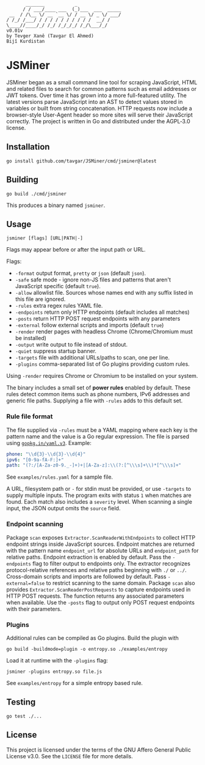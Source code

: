 ```
       _______           _
      / / ___/____ ___  (_)___  ___  _____
 __  / /\__ \/ __ `__ \/ / __ \/ _ \/ ___/
/ /_/ /___/ / / / / / / / / / /  __/ /
\____//____/_/ /_/ /_/_/_/ /_/\___/_/
v0.01v
by Tevger Xanê (Tavgar El Ahmed)
Bijî Kurdistan
```
# JSMiner

JSMiner began as a small command line tool for scraping JavaScript, HTML and related files to search for common patterns such as email addresses or JWT tokens. Over time it has grown into a more full-featured utility. The latest versions parse JavaScript into an AST to detect values stored in variables or built from string concatenation. HTTP requests now include a browser-style User-Agent header so more sites will serve their JavaScript correctly. The project is written in Go and distributed under the AGPL‑3.0 license.

## Installation

```
go install github.com/tavgar/JSMiner/cmd/jsminer@latest
```

## Building

```
go build ./cmd/jsminer
```

This produces a binary named `jsminer`.

## Usage

``` 
jsminer [flags] [URL|PATH|-] 
```

Flags may appear before or after the input path or URL.

Flags:

- `-format` output format, `pretty` or `json` (default `json`).
- `-safe` safe mode - ignore non-JS files and patterns that aren't JavaScript specific (default `true`).
- `-allow` allowlist file. Sources whose names end with any suffix listed in this file are ignored.
- `-rules` extra regex rules YAML file.
- `-endpoints` return only HTTP endpoints (default includes all matches)
- `-posts` return HTTP POST request endpoints with any parameters
- `-external` follow external scripts and imports (default `true`)
- `-render` render pages with headless Chrome (Chrome/Chromium must be installed)
- `-output` write output to file instead of stdout.
- `-quiet` suppress startup banner.
- `-targets` file with additional URLs/paths to scan, one per line.
- `-plugins` comma-separated list of Go plugins providing custom rules.

Using `-render` requires Chrome or Chromium to be installed on your system.

The binary includes a small set of **power rules** enabled by default. These
rules detect common items such as phone numbers, IPv6 addresses and generic
file paths. Supplying a file with `-rules` adds to this default set.

### Rule file format

The file supplied via `-rules` must be a YAML mapping where each key is the
pattern name and the value is a Go regular expression. The file is parsed using
[`gopkg.in/yaml.v3`](https://pkg.go.dev/gopkg.in/yaml.v3). Example:

```yaml
phone: "\\d{3}-\\d{3}-\\d{4}"
ipv6: "[0-9a-fA-F:]+"
path: "(?:/[A-Za-z0-9._-]+)+|[A-Za-z]:\\(?:[^\\\s]+\\)*[^\\\s]+"
```
See `examples/rules.yaml` for a sample file.

A URL, filesystem path or `-` for stdin must be provided, or use `-targets` to supply multiple inputs. The program exits with status `1` when matches are found.
Each match also includes a `severity` level.
When scanning a single input, the JSON output omits the `source` field.

### Endpoint scanning

Package `scan` exposes `Extractor.ScanReaderWithEndpoints` to collect HTTP
endpoint strings inside JavaScript sources. Endpoint matches are returned with
the pattern name `endpoint_url` for absolute URLs and `endpoint_path` for
relative paths. Endpoint extraction is enabled by default. Pass the
`-endpoints` flag to filter output to endpoints only. The extractor recognizes
protocol-relative references and relative paths beginning with `./` or `../`.
Cross-domain scripts and imports are followed by default. Pass `-external=false` to restrict scanning to the same domain.
Package `scan` also provides `Extractor.ScanReaderPostRequests` to capture
endpoints used in HTTP POST requests. The function returns any associated
parameters when available. Use the `-posts` flag to output only POST request
endpoints with their parameters.

### Plugins

Additional rules can be compiled as Go plugins. Build the plugin with

```
go build -buildmode=plugin -o entropy.so ./examples/entropy
```

Load it at runtime with the `-plugins` flag:

```
jsminer -plugins entropy.so file.js
```

See `examples/entropy` for a simple entropy based rule.

## Testing

```
go test ./...
```

## License

This project is licensed under the terms of the GNU Affero General Public License v3.0. See the `LICENSE` file for more details.
